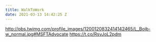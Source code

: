 ```yaml
---
title: WalkToWork
date: 2021-03-13 14:42:25 Z
---
```


 http://pbs.twimg.com/profile_images/1200120832414142465/L_Bojb-w_normal.jpg#MSFTAdvocate https://t.co/RsvJoL2pdm